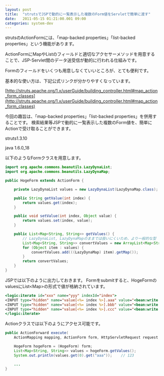 ```yaml
---
layout: post
title:  "strutsでJSPで動的に一覧表示した複数のForm値をServletで簡単に渡す"
date:   2011-05-15 01:21:00.001 09:00
categories: system-dev
---
```


<!--more-->

strutsのActionFormには、「map-backed properties」「list-backed properties」という機能があります。

ActionFormにMapやListのフィールドと適切なアクセサーメソッドを用意することで、JSP-Servlet間のデータ送受信が動的に行われる仕組みです。

Formのフィールドをいくつも用意しなくていいところが、とても便利です。

基本的な使い方は、下記公式リンクが分かりやすくなっています。

[http://struts.apache.org/1.x/userGuide/building_controller.html#map_action_form_classes](http://struts.apache.org/1.x/userGuide/building_controller.html#map_action_form_classes)

今回の趣旨は、「map-backed properties」「list-backed properties」を併用することです。
検索結果等JSPで動的に一覧表示した複数のForm値を、簡単にActionで受け取ることができます。

struts1.3.10

java 1.6.0_18

以下のようなFormクラスを用意します。

```java
import org.apache.commons.beanutils.LazyDynaList;
import org.apache.commons.beanutils.LazyDynaMap;

public HogeForm extends ActionForm {

    private LazyDynaList values = new LazyDynaList(LazyDynaMap.class);

    public String getValue(int index) {
        return values.get(index);
    }

    public void setValue(int index, Object value) {
        return values.set(index, value);
    }

    public List<Map<String, String>> getValues() {
        // LazyDynaList, LazyDynaMapのままでは扱いにくいため、より一般的な型（List, Map）に変換します。
        List<Map<String, String>> convertValues = new ArrayList<Map<String, String>>();
        for (Object item : values) {
            convertValues.add(((LazyDynaMap) item).getMap());
        }
        return convertValues;
    }
}
```

JSPでは以下のように出力しておきます。
Formをsubmitすると、HogeFormのvaluesにList&lt;Map&gt;の形式で値が格納されています。

```jsp
<logic:iterate id="xxx" name="yyy" indexId="index">
<INPUT type="hidden" name="value[<%= index %>].aaa" value="<bean:write name="xxx" property="123" />" />
<INPUT type="hidden" name="value[<%= index %>].bbb" value="<bean:write name="xxx" property="456" />" />
<INPUT type="hidden" name="value[<%= index %>].ccc" value="<bean:write name="xxx" property="789" />" />
</logic:iterate>
```

Actionクラスでは以下のようにアクセス可能です。

```java
public ActionForward execute(
    ActionMapping mapping, ActionForm form, HttpServletRequest request, HttpServletResponse response) {

    HogeForm hogeForm = (HogeForm) form;
    List<Map<String, String>> values = hogeForm.getValues();
    System.out.println(values.get(0).get("aaa"));    // 123

    ...
}
```
